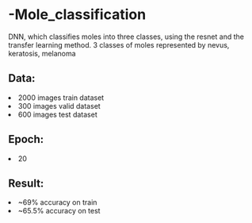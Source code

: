# -Mole_classification

DNN, which classifies moles into three classes, using the resnet and the transfer learning method.
3 classes of moles represented by nevus, keratosis, melanoma

## Data:
<li> 2000 images train dataset 
<li> 300 images  valid dataset 
<li> 600 images  test  dataset 

## Epoch:
<li> 20

## Result:
<li> ~69% accuracy on train
<li> ~65.5% accuracy on test
